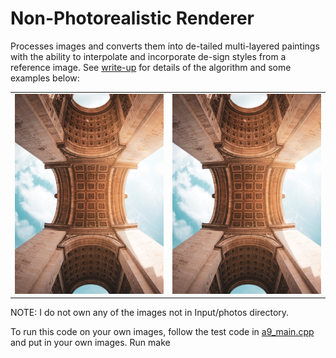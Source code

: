 # Non-Photorealistic Renderer
Processes images and converts them into de-tailed multi-layered paintings with the ability to interpolate and incorporate de-sign styles from a reference image. See [write-up](write-up/6_865_Final_Project_Report_Tareq.pdf) for details of the algorithm and some examples below:

<table>
<tr>
<td> <img src="./Input/unsplash_photos/unsplash_3.png"  alt="1" width = 100%></td>

<td><img src="./Input/unsplash_photos/unsplash_3.png" alt="2" width = 100%></td>
</tr>
</table>

NOTE: I do not own any of the images not in Input/photos directory.

To run this code on your own images, follow the test code in [a9_main.cpp](a9_main.cpp) and put in your own images. Run make

